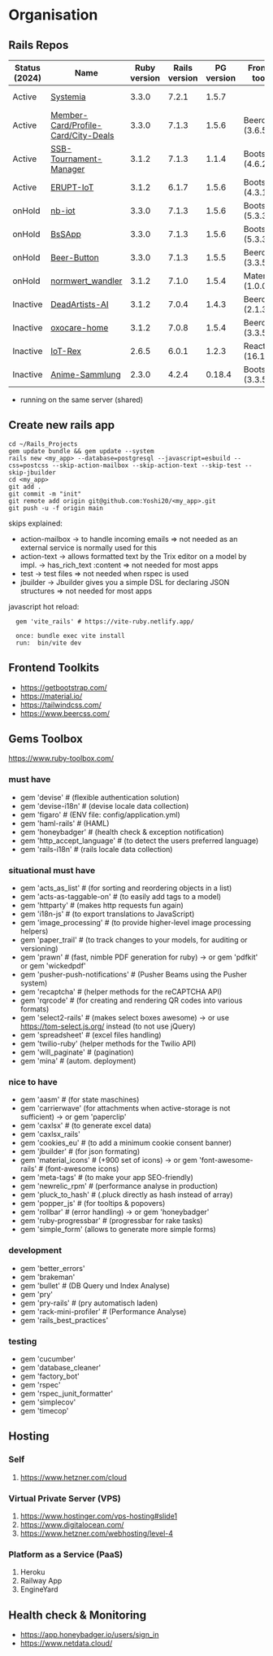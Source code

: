 # Organisation

## Rails Repos

| Status (2024) | Name | Ruby version | Rails version | PG version | Frontend toolkit | javascript | host |
| ------------- | ---- | ------------ | ------------- | ---------- | ---------------- | ---------- | ---- |
| Active | [Systemia](https://github.com/Yoshi20/Systemia) | 3.3.0 | 7.2.1 | 1.5.7 | | esbuild | Hetzner (~0€)* |
| Active | [Member-Card/Profile-Card/City-Deals](https://github.com/Embedded-Science/member-card) | 3.3.0 | 7.1.3 | 1.5.6 | Beercss (3.6.5) | esbuild | Hetzner (~6.5€) |
| Active | [SSB-Tournament-Manager](https://github.com/Yoshi20/SSB-Tournament-Manager) | 3.1.2 | 7.1.3 | 1.1.4 | Bootstrap (4.6.2) | asset pipeline | heroku.com ($16) |
| Active | [ERUPT-IoT](https://github.com/Yoshi20/ERUPT-IoT) | 3.1.2 | 6.1.7 | 1.5.6 | Bootstrap (4.3.1) | asset pipeline | Hetzner (~4€) |
| onHold | [nb-iot](https://github.com/Embedded-Science/nb-iot) | 3.3.0 | 7.1.3 | 1.5.6 | Bootstrap (5.3.3) | esbuild | Hetzner (by lv) |
| onHold | [BsSApp](https://github.com/Yoshi20/bssapp) | 3.3.0 | 7.1.3 | 1.5.6 | Bootstrap (5.3.3) | esbuild | Hetzner (~0€)* |
| onHold | [Beer-Button](https://github.com/Yoshi20/Beer-Button) | 3.3.0 | 7.1.3 | 1.5.5 | Beercss (3.3.5) | esbuild | Hetzner (~0€)* |
| onHold | [normwert_wandler](https://github.com/Embedded-Science/normwert_wandler) | 3.1.2 | 7.1.0 | 1.5.4 | Materialize (1.0.0) | asset pipeline | Hetzner (~4.5€)* |
| Inactive | [DeadArtists-AI](https://github.com/Yoshi20/DeadArtists-Ai) | 3.1.2 | 7.0.4 | 1.4.3 | Beercss (2.1.3) | esbuild | |
| Inactive | [oxocare-home](https://github.com/Embedded-Science/oxocare-home) | 3.1.2 | 7.0.8 | 1.5.4 | Beercss (3.3.5) | esbuild | |
| Inactive | [IoT-Rex](https://github.com/Yoshi20/IoT-Rex) | 2.6.5 | 6.0.1 | 1.2.3 | React (16.11.0) | asset pipeline | |
| Inactive | [Anime-Sammlung](https://github.com/Yoshi20/Anime-Sammlung) | 2.3.0 | 4.2.4 | 0.18.4 | Bootstrap (3.3.5) | asset pipeline | |

* running on the same server (shared)

## Create new rails app

```
cd ~/Rails_Projects
gem update bundle && gem update --system
rails new <my_app> --database=postgresql --javascript=esbuild --css=postcss --skip-action-mailbox --skip-action-text --skip-test --skip-jbuilder
cd <my_app>
git add .
git commit -m "init"
git remote add origin git@github.com:Yoshi20/<my_app>.git
git push -u -f origin main
```

skips explained:
- action-mailbox  -> to handle incoming emails => not needed as an external service is normally used for this
- action-text     -> allows formatted text by the Trix editor on a model by impl. -> has_rich_text :content => not needed for most apps
- test            -> test files => not needed when rspec is used
- jbuilder        -> Jbuilder gives you a simple DSL for declaring JSON structures => not needed for most apps

javascript hot reload:
```
  gem 'vite_rails' # https://vite-ruby.netlify.app/

  once: bundle exec vite install
  run:  bin/vite dev
```

## Frontend Toolkits

- https://getbootstrap.com/
- https://material.io/
- https://tailwindcss.com/
- https://www.beercss.com/

## Gems Toolbox

https://www.ruby-toolbox.com/

### must have

- gem 'devise' # (flexible authentication solution)
- gem 'devise-i18n' # (devise locale data collection)
- gem 'figaro' # (ENV file: config/application.yml)
- gem 'haml-rails' # (HAML)
- gem 'honeybadger' # (health check & exception notification)
- gem 'http_accept_language' # (to detect the users preferred language)
- gem 'rails-i18n' # (rails locale data collection)

### situational must have

- gem 'acts_as_list' # (for sorting and reordering objects in a list)
- gem 'acts-as-taggable-on' # (to easily add tags to a model)
- gem 'httparty' # (makes http requests fun again)
- gem 'i18n-js' # (to export translations to JavaScript)
- gem 'image_processing' # (to provide higher-level image processing helpers)
- gem 'paper_trail' # (to track changes to your models, for auditing or versioning)
- gem 'prawn' # (fast, nimble PDF generation for ruby) -> or gem 'pdfkit' or gem 'wickedpdf'
- gem 'pusher-push-notifications' # (Pusher Beams using the Pusher system)
- gem 'recaptcha' # (helper methods for the reCAPTCHA API)
- gem 'rqrcode' # (for creating and rendering QR codes into various formats)
- gem 'select2-rails' # (makes select boxes awesome) -> or use https://tom-select.js.org/ instead (to not use jQuery)
- gem 'spreadsheet' # (excel files handling)
- gem 'twilio-ruby' (helper methods for the Twilio API)
- gem 'will_paginate' # (pagination)
- gem 'mina' # (autom. deployment)

### nice to have

- gem 'aasm' # (for state maschines)
- gem 'carrierwave' (for attachments when active-storage is not sufficient) -> or gem 'paperclip'
- gem 'caxlsx' # (to generate excel data)
- gem 'caxlsx_rails'
- gem 'cookies_eu' # (to add a minimum cookie consent banner)
- gem 'jbuilder' # (for json formating)
- gem 'material_icons' # (+900 set of icons) -> or gem 'font-awesome-rails' # (font-awesome icons)
- gem 'meta-tags' # (to make your app SEO-friendly)
- gem 'newrelic_rpm' # (performance analyse in production)
- gem 'pluck_to_hash' # (.pluck directly as hash instead of array)
- gem 'popper_js' # (for tooltips & popovers)
- gem 'rollbar' # (error handling) -> or gem 'honeybadger'
- gem 'ruby-progressbar' # (progressbar for rake tasks)
- gem 'simple_form' (allows to generate more simple forms)

### development

- gem 'better_errors'
- gem 'brakeman'
- gem 'bullet' # (DB Query und Index Analyse)
- gem 'pry'
- gem 'pry-rails' # (pry automatisch laden)
- gem 'rack-mini-profiler' # (Performance Analyse)
- gem 'rails_best_practices'

### testing

- gem 'cucumber'
- gem 'database_cleaner'
- gem 'factory_bot'
- gem 'rspec'
- gem 'rspec_junit_formatter'
- gem 'simplecov'
- gem 'timecop'

## Hosting

### Self

1. https://www.hetzner.com/cloud

### Virtual Private Server (VPS)

1. https://www.hostinger.com/vps-hosting#slide1
2. https://www.digitalocean.com/
3. https://www.hetzner.com/webhosting/level-4

### Platform as a Service (PaaS)

1. Heroku
2. Railway App
3. EngineYard

## Health check & Monitoring

- https://app.honeybadger.io/users/sign_in
- https://www.netdata.cloud/
